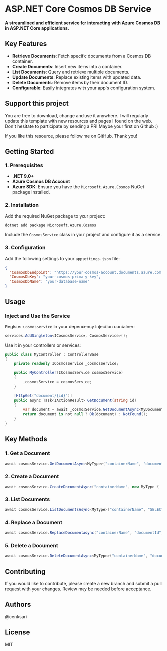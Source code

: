 # ASP.NET Core Cosmos DB Service

**A streamlined and efficient service for interacting with Azure Cosmos DB in ASP.NET Core applications.**

## Key Features

- **Retrieve Documents**: Fetch specific documents from a Cosmos DB container.
- **Create Documents**: Insert new items into a container.
- **List Documents**: Query and retrieve multiple documents.
- **Update Documents**: Replace existing items with updated data.
- **Delete Documents**: Remove items by their document ID.
- **Configurable**: Easily integrates with your app's configuration system.

## Support this project

You are free to download, change and use it anywhere. I will regularly update this template with new resources and pages I found on the web. Don't hesitate to participate by sending a PR! Maybe your first on Github :)

If you like this resource, please follow me on GitHub. Thank you!

## Getting Started

### 1. Prerequisites
- **.NET 9.0+**
- **Azure Cosmos DB Account**
- **Azure SDK**: Ensure you have the `Microsoft.Azure.Cosmos` NuGet package installed.

### 2. Installation

Add the required NuGet package to your project:
```bash
dotnet add package Microsoft.Azure.Cosmos
```

Include the `CosmosService` class in your project and configure it as a service.

### 3. Configuration

Add the following settings to your `appsettings.json` file:
```json
{
  "CosmosDbEndpoint": "https://your-cosmos-account.documents.azure.com:443/",
  "CosmosDbKey": "your-cosmos-primary-key",
  "CosmosDbName": "your-database-name"
}
```

## Usage

### Inject and Use the Service
Register `CosmosService` in your dependency injection container:

```csharp
services.AddSingleton<ICosmosService, CosmosService>();
```

Use it in your controllers or services:

```csharp
public class MyController : ControllerBase
{
    private readonly ICosmosService _cosmosService;

    public MyController(ICosmosService cosmosService)
    {
        _cosmosService = cosmosService;
    }

    [HttpGet("document/{id}")]
    public async Task<IActionResult> GetDocument(string id)
    {
        var document = await _cosmosService.GetDocumentAsync<MyDocument>("my-container", id);
        return document is not null ? Ok(document) : NotFound();
    }
}
```

## Key Methods

### 1. Get a Document
```csharp
await cosmosService.GetDocumentAsync<MyType>("containerName", "documentId");
```

### 2. Create a Document
```csharp
await cosmosService.CreateDocumentAsync("containerName", new MyType { ... });
```

### 3. List Documents
```csharp
await cosmosService.ListDocumentsAsync<MyType>("containerName", "SELECT * FROM c");
```

### 4. Replace a Document
```csharp
await cosmosService.ReplaceDocumentAsync("containerName", "documentId", updatedItem);
```

### 5. Delete a Document
```csharp
await cosmosService.DeleteDocumentAsync<MyType>("containerName", "documentId");
```

## Contributing

If you would like to contribute, please create a new branch and submit a pull request with your changes. Review may be needed before acceptance.

## Authors

@cenksari

## License

MIT
